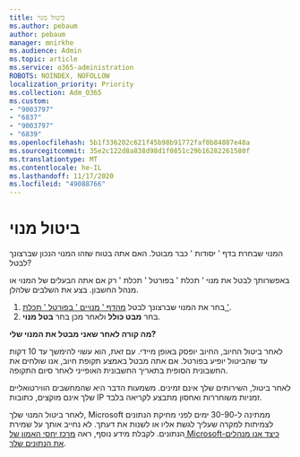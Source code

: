 ```yaml
---
title: ביטול מנוי
ms.author: pebaum
author: pebaum
manager: mnirkhe
ms.audience: Admin
ms.topic: article
ms.service: o365-administration
ROBOTS: NOINDEX, NOFOLLOW
localization_priority: Priority
ms.collection: Adm_O365
ms.custom:
- "9003797"
- "6837"
- "9003797"
- "6839"
ms.openlocfilehash: 5b1f336202c621f45b98b91772faf0b84887e48a
ms.sourcegitcommit: 35e2c122d8a838d98d1f0851c29b16282261580f
ms.translationtype: MT
ms.contentlocale: he-IL
ms.lasthandoff: 11/17/2020
ms.locfileid: "49088766"
---
```

# <a name="cancel-subscription"></a>ביטול מנוי

המנוי שבחרת בדף ' יסודות ' כבר מבוטל. האם אתה בטוח שזהו המנוי הנכון שברצונך לבטל?

באפשרותך לבטל את מנוי ' תכלת ' בפורטל ' תכלת ' רק אם אתה הבעלים של המנוי או מנהל החשבון. בצע את השלבים שלהלן.

1. בחר את המנוי שברצונך לבטל [מהדף ' מנויים ' בפורטל ' תכלת '](https://ms.portal.azure.com/#blade/Microsoft_Azure_Billing/SubscriptionsBlade).
2. בחר **מבט כולל** ולאחר מכן בחר **בטל מנוי**.

**מה קורה לאחר שאני מבטל את המנוי שלי?**

לאחר ביטול החיוב, החיוב יופסק באופן מיידי. עם זאת, הוא עשוי להימשך עד 10 דקות עד שהביטול יופיע בפורטל. אם אתה מבטל באמצע תקופת חיוב, אנו שולחים את החשבונית הסופית בתאריך החשבונית האופייני לאחר סיום התקופה.

לאחר ביטול, השירותים שלך אינם זמינים. משמעות הדבר היא שהמחשבים הווירטואליים שלך אינם מוקצים, כתובות IP זמניות משוחררות ואחסון מתבצע לקריאה בלבד.

לאחר ביטול המנוי שלך, Microsoft ממתינה ל-30-90 ימים לפני מחיקת הנתונים לצמיתות למקרה שעליך לגשת אליו או לשנות את דעתך. לא נחייב אותך על שמירת הנתונים. לקבלת מידע נוסף, ראה [מרכז יחסי האמון של Microsoft-כיצד אנו מנהלים את הנתונים שלך](https://www.microsoft.com/trust-center/privacy/data-management#leave).

